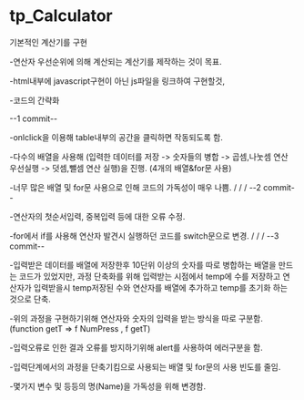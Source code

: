 # tp_Calculator

기본적인 계산기를 구현

-연산자 우선순위에 의해 계산되는 계산기를 제작하는 것이 목표.

-html내부에 javascript구현이 아닌 js파일을 링크하여 구현할것,

-코드의 간략화

--1 commit--

 -onlclick을 이용해 table내부의 공간을 클릭하면 작동되도록 함.
 
 -다수의 배열을 사용해 (입력한 데이터를 저장 -> 숫자들의 병합 -> 곱셈,나눗셈 연산 우선실행 -> 덧셈,뺄셈 연산 실행)을 진행. (4개의 배열&for문 사용)
 
 -너무 많은 배열 및 for문 사용으로 인해 코드의 가독성이 매우 나쁨.
/
/
/
--2 commit--

-연산자의 첫순서입력, 중복입력 등에 대한 오류 수정.

-for에서 if를 사용해 연산자 발견시 실행하던 코드를 switch문으로 변경.
/
/
/
--3 commit--

-입력받은 데이터를 배열에 저장한후 10단위 이상의 숫자를 따로 병합하는 배열을 만드는 코드가 있었지만, 과정 단축화를 위해 입력받는 시점에서 temp에 수를 저장하고 연산자가 입력받을시
temp저장된 수와 연산자를 배열에 추가하고 temp를 초기화 하는 것으로 단축.

-위의 과정을 구현하기위해 연산자와 숫자의 입력을 받는 방식을 따로 구분함.(function getT => f NumPress , f getT)

-입력오류로 인한 결과 오류를 방지하기위해 alert를 사용하여 에러구분을 함.

-입력단계에서의 과정을 단축기킴으로 사용되는 배열 및 for문의 사용 빈도를 줄임.

-몇가지 변수 및 등등의 명(Name)을 가독성을 위해 변경함.

